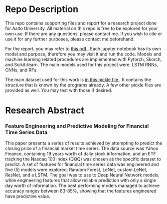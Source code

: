 <h1> Repo Description </h1>
<p>
    This repo contains supporting files and report for 
    a research project done for Aalto University. All material on 
    this repo is free to be explored for your own use. If there are any 
    questions, please contact me. If you wish to cite or use it for 
    any further purposes, please contact me beforehand. 
</p>

<p> 
    For the report, you may refer to <a href="https://github.com/lmedeiro/fe_and_pm_for_financial_time_series/blob/master/project_report_LFM.pdf"> this pdf </a>. 
    Each jupyter notebook has its own model and purpose, therefore you may visit it and run the code. Models and machine learning related
    procedures are implemented with Pytorch, Skorch, and Scikit-learn. The main models used for this project were: LSTM RNNs, CNNs, and RFs. 
</p>

<p> The main dataset used for this work is <a href="https://github.com/lmedeiro/fe_and_pm_for_financial_time_series/blob/master/nasdaq_qqq_yahoo.pckl"> in this pickle file </a>.
It contains the structure that is known by the programs already. A few other pickle files are provided as well. 
You may test with those if desired. </p>


<h1> Research Abstract </h1>
<h3> Feature Engineering and Predictive Modeling
for Financial Time Series Data </h3>
<p>
This paper presents a series of results achieved by attempting to
predict the closing price of a financial market time series. The data
source was Yahoo Finance, containing 19 years worth of daily stock
information, and an ETF tracking the Nasdaq 100 index (QQQ) was
chosen as the specific dataset to predict. A set of features for financial
time series data was engineered and five (5) models were explored:
Random Forest, LeNet, custom LeNet, ResNet, and a LSTM. The
goal was to use to Deep Neural Network models, while engineering
features that allow reliable prediction with only a single day worth
of information. The best performing models managed to achieve accuracy ranges between 83-85%, showing that the features engineered
have predictive value.

</p>
